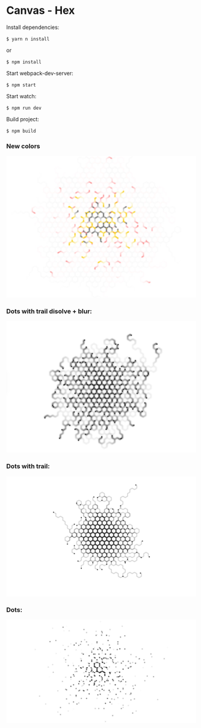 # Canvas - Hex

Install dependencies:
```
$ yarn n install
```

or 

```
$ npm install
```

Start webpack-dev-server:
```
$ npm start
```

Start watch:
```
$ npm run dev
```

Build project:
```
$ npm build
```

### New colors
![Screenshot](./screenshot4.jpg)

### Dots with trail disolve + blur:
![Screenshot](./screenshot3.jpg)

### Dots with trail:
![Screenshot](./screenshot2.jpg)

### Dots:
![Screenshot](./screenshot.jpg)